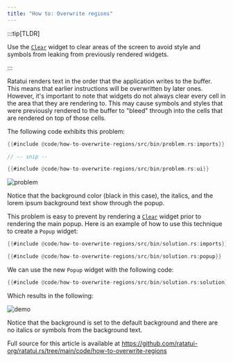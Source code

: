 ```yaml
---
title: "How to: Overwrite regions"
---
```


:::tip[TLDR]

Use the [`Clear`] widget to clear areas of the screen to avoid style and symbols from leaking from
previously rendered widgets.

:::

Ratatui renders text in the order that the application writes to the buffer. This means that earlier
instructions will be overwritten by later ones. However, it's important to note that widgets do not
always clear every cell in the area that they are rendering to. This may cause symbols and styles
that were previously rendered to the buffer to "bleed" through into the cells that are rendered on
top of those cells.

The following code exhibits this problem:

```rust
{{#include @code/how-to-overwrite-regions/src/bin/problem.rs:imports}}

// -- snip --

{{#include @code/how-to-overwrite-regions/src/bin/problem.rs:ui}}
```

![problem](https://github.com/ratatui-org/ratatui-book/assets/381361/a32bd6e2-9704-4054-b41d-a34715fc217f)

Notice that the background color (black in this case), the italics, and the lorem ipsum background
text show through the popup.

This problem is easy to prevent by rendering a [`Clear`] widget prior to rendering the main popup.
Here is an example of how to use this technique to create a `Popup` widget:

[`Clear`]: https://docs.rs/ratatui/latest/ratatui/widgets/struct.Clear.html

```rust
{{#include @code/how-to-overwrite-regions/src/bin/solution.rs:imports}}

{{#include @code/how-to-overwrite-regions/src/bin/solution.rs:popup}}
```

We can use the new `Popup` widget with the following code:

```rust
{{#include @code/how-to-overwrite-regions/src/bin/solution.rs:solution}}
```

Which results in the following:

![demo](https://github.com/ratatui-org/ratatui-book/assets/381361/39e92dad-8127-4588-8361-45d2f95abf32)

Notice that the background is set to the default background and there are no italics or symbols from
the background text.

Full source for this article is available at
<https://github.com/ratatui-org/ratatui.rs/tree/main/code/how-to-overwrite-regions>
